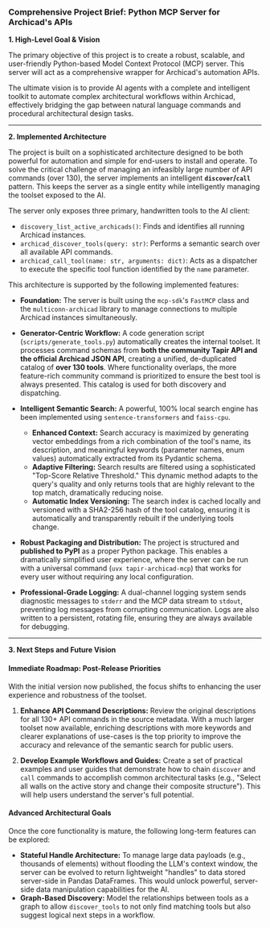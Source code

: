 ### **Comprehensive Project Brief: Python MCP Server for Archicad's APIs**

**1. High-Level Goal & Vision**

The primary objective of this project is to create a robust, scalable, and user-friendly Python-based Model Context Protocol (MCP) server. This server will act as a comprehensive wrapper for Archicad's automation APIs.

The ultimate vision is to provide AI agents with a complete and intelligent toolkit to automate complex architectural workflows within Archicad, effectively bridging the gap between natural language commands and procedural architectural design tasks.

---

**2. Implemented Architecture**

The project is built on a sophisticated architecture designed to be both powerful for automation and simple for end-users to install and operate. To solve the critical challenge of managing an infeasibly large number of API commands (over 130), the server implements an intelligent **`discover`/`call`** pattern. This keeps the server as a single entity while intelligently managing the toolset exposed to the AI.

The server only exposes three primary, handwritten tools to the AI client:
*   `discovery_list_active_archicads()`: Finds and identifies all running Archicad instances.
*   `archicad_discover_tools(query: str)`: Performs a semantic search over all available API commands.
*   `archicad_call_tool(name: str, arguments: dict)`: Acts as a dispatcher to execute the specific tool function identified by the `name` parameter.

This architecture is supported by the following implemented features:

*   **Foundation:** The server is built using the `mcp-sdk`'s `FastMCP` class and the `multiconn-archicad` library to manage connections to multiple Archicad instances simultaneously.

*   **Generator-Centric Workflow:** A code generation script (`scripts/generate_tools.py`) automatically creates the internal toolset. It processes command schemas from **both the community Tapir API and the official Archicad JSON API**, creating a unified, de-duplicated catalog of **over 130 tools**. Where functionality overlaps, the more feature-rich community command is prioritized to ensure the best tool is always presented. This catalog is used for both discovery and dispatching.

*   **Intelligent Semantic Search:** A powerful, 100% local search engine has been implemented using `sentence-transformers` and `faiss-cpu`.
    *   **Enhanced Context:** Search accuracy is maximized by generating vector embeddings from a rich combination of the tool's name, its description, and meaningful keywords (parameter names, enum values) automatically extracted from its Pydantic schema.
    *   **Adaptive Filtering:** Search results are filtered using a sophisticated "Top-Score Relative Threshold." This dynamic method adapts to the query's quality and only returns tools that are highly relevant to the top match, dramatically reducing noise.
    *   **Automatic Index Versioning:** The search index is cached locally and versioned with a SHA2-256 hash of the tool catalog, ensuring it is automatically and transparently rebuilt if the underlying tools change.

*   **Robust Packaging and Distribution:** The project is structured and **published to PyPI** as a proper Python package. This enables a dramatically simplified user experience, where the server can be run with a universal command (`uvx tapir-archicad-mcp`) that works for every user without requiring any local configuration.

*   **Professional-Grade Logging:** A dual-channel logging system sends diagnostic messages to `stderr` and the MCP data stream to `stdout`, preventing log messages from corrupting communication. Logs are also written to a persistent, rotating file, ensuring they are always available for debugging.

---

**3. Next Steps and Future Vision**

#### **Immediate Roadmap: Post-Release Priorities**

With the initial version now published, the focus shifts to enhancing the user experience and robustness of the toolset.

1.  **Enhance API Command Descriptions:** Review the original descriptions for all 130+ API commands in the source metadata. With a much larger toolset now available, enriching descriptions with more keywords and clearer explanations of use-cases is the top priority to improve the accuracy and relevance of the semantic search for public users.

2.  **Develop Example Workflows and Guides:** Create a set of practical examples and user guides that demonstrate how to chain `discover` and `call` commands to accomplish common architectural tasks (e.g., "Select all walls on the active story and change their composite structure"). This will help users understand the server's full potential.

#### **Advanced Architectural Goals**

Once the core functionality is mature, the following long-term features can be explored:

*   **Stateful Handle Architecture:** To manage large data payloads (e.g., thousands of elements) without flooding the LLM's context window, the server can be evolved to return lightweight "handles" to data stored server-side in Pandas DataFrames. This would unlock powerful, server-side data manipulation capabilities for the AI.
*   **Graph-Based Discovery:** Model the relationships between tools as a graph to allow `discover_tools` to not only find matching tools but also suggest logical next steps in a workflow.